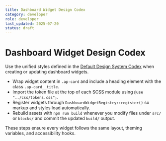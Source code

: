 ```yaml
---
title: Dashboard Widget Design Codex
category: developer
role: developer
last_updated: 2025-07-20
status: draft
---
```

# Dashboard Widget Design Codex

Use the unified styles defined in the [Default Design System Codex](default-design-system-codex.md) when creating or updating dashboard widgets.

- Wrap widget content in `.ap-card` and include a heading element with the class `.ap-card__title`.
- Import the token file at the top of each SCSS module using `@use "../css/tokens.css";`.
- Register widgets through `DashboardWidgetRegistry::register()` so markup and styles load automatically.
- Rebuild assets with `npm run build` whenever you modify files under `src/` or `blocks/` and commit the updated `build/` output.

These steps ensure every widget follows the same layout, theming variables, and accessibility hooks.